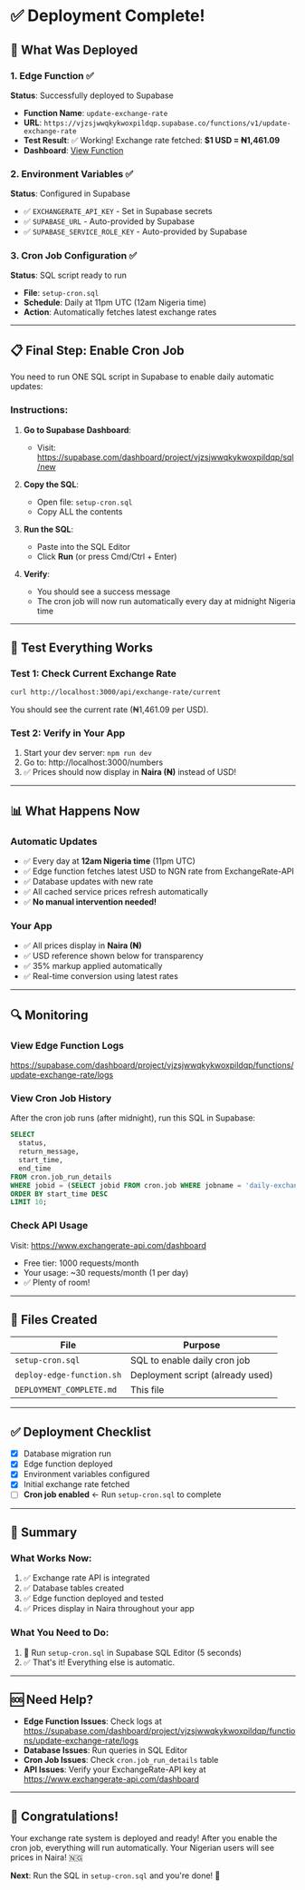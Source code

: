# ✅ Deployment Complete!

## 🎉 What Was Deployed

### 1. Edge Function ✅

**Status**: Successfully deployed to Supabase

- **Function Name**: `update-exchange-rate`
- **URL**: `https://vjzsjwwqkykwoxpildqp.supabase.co/functions/v1/update-exchange-rate`
- **Test Result**: ✅ Working! Exchange rate fetched: **$1 USD = ₦1,461.09**
- **Dashboard**: [View Function](https://supabase.com/dashboard/project/vjzsjwwqkykwoxpildqp/functions)

### 2. Environment Variables ✅

**Status**: Configured in Supabase

- ✅ `EXCHANGERATE_API_KEY` - Set in Supabase secrets
- ✅ `SUPABASE_URL` - Auto-provided by Supabase
- ✅ `SUPABASE_SERVICE_ROLE_KEY` - Auto-provided by Supabase

### 3. Cron Job Configuration ✅

**Status**: SQL script ready to run

- **File**: `setup-cron.sql`
- **Schedule**: Daily at 11pm UTC (12am Nigeria time)
- **Action**: Automatically fetches latest exchange rates

---

## 📋 Final Step: Enable Cron Job

You need to run ONE SQL script in Supabase to enable daily automatic updates:

### Instructions:

1. **Go to Supabase Dashboard**:

   - Visit: https://supabase.com/dashboard/project/vjzsjwwqkykwoxpildqp/sql/new

2. **Copy the SQL**:

   - Open file: `setup-cron.sql`
   - Copy ALL the contents

3. **Run the SQL**:

   - Paste into the SQL Editor
   - Click **Run** (or press Cmd/Ctrl + Enter)

4. **Verify**:
   - You should see a success message
   - The cron job will now run automatically every day at midnight Nigeria time

---

## 🧪 Test Everything Works

### Test 1: Check Current Exchange Rate

```bash
curl http://localhost:3000/api/exchange-rate/current
```

You should see the current rate (₦1,461.09 per USD).

### Test 2: Verify in Your App

1. Start your dev server: `npm run dev`
2. Go to: http://localhost:3000/numbers
3. ✅ Prices should now display in **Naira (₦)** instead of USD!

---

## 📊 What Happens Now

### Automatic Updates

- ✅ Every day at **12am Nigeria time** (11pm UTC)
- ✅ Edge function fetches latest USD to NGN rate from ExchangeRate-API
- ✅ Database updates with new rate
- ✅ All cached service prices refresh automatically
- ✅ **No manual intervention needed!**

### Your App

- ✅ All prices display in **Naira (₦)**
- ✅ USD reference shown below for transparency
- ✅ 35% markup applied automatically
- ✅ Real-time conversion using latest rates

---

## 🔍 Monitoring

### View Edge Function Logs

https://supabase.com/dashboard/project/vjzsjwwqkykwoxpildqp/functions/update-exchange-rate/logs

### View Cron Job History

After the cron job runs (after midnight), run this SQL in Supabase:

```sql
SELECT
  status,
  return_message,
  start_time,
  end_time
FROM cron.job_run_details
WHERE jobid = (SELECT jobid FROM cron.job WHERE jobname = 'daily-exchange-rate-update')
ORDER BY start_time DESC
LIMIT 10;
```

### Check API Usage

Visit: https://www.exchangerate-api.com/dashboard

- Free tier: 1000 requests/month
- Your usage: ~30 requests/month (1 per day)
- ✅ Plenty of room!

---

## 📁 Files Created

| File                      | Purpose                          |
| ------------------------- | -------------------------------- |
| `setup-cron.sql`          | SQL to enable daily cron job     |
| `deploy-edge-function.sh` | Deployment script (already used) |
| `DEPLOYMENT_COMPLETE.md`  | This file                        |

---

## ✅ Deployment Checklist

- [x] Database migration run
- [x] Edge function deployed
- [x] Environment variables configured
- [x] Initial exchange rate fetched
- [ ] **Cron job enabled** ← Run `setup-cron.sql` to complete

---

## 🎯 Summary

### What Works Now:

1. ✅ Exchange rate API is integrated
2. ✅ Database tables created
3. ✅ Edge function deployed and tested
4. ✅ Prices display in Naira throughout your app

### What You Need to Do:

1. 🔲 Run `setup-cron.sql` in Supabase SQL Editor (5 seconds)
2. ✅ That's it! Everything else is automatic.

---

## 🆘 Need Help?

- **Edge Function Issues**: Check logs at https://supabase.com/dashboard/project/vjzsjwwqkykwoxpildqp/functions/update-exchange-rate/logs
- **Database Issues**: Run queries in SQL Editor
- **Cron Job Issues**: Check `cron.job_run_details` table
- **API Issues**: Verify your ExchangeRate-API key at https://www.exchangerate-api.com/dashboard

---

## 🎉 Congratulations!

Your exchange rate system is deployed and ready! After you enable the cron job, everything will run automatically. Your Nigerian users will see prices in Naira! 🇳🇬

**Next**: Run the SQL in `setup-cron.sql` and you're done! 🚀
